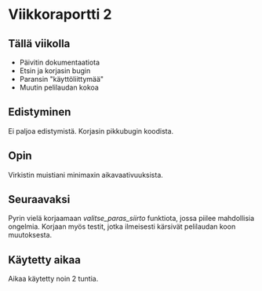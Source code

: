 # Viikkoraportti 2

## Tällä viikolla

- Päivitin dokumentaatiota
- Etsin ja korjasin bugin
- Paransin "käyttöliittymää"
- Muutin pelilaudan kokoa

## Edistyminen

Ei paljoa edistymistä. Korjasin pikkubugin koodista.

## Opin

Virkistin muistiani minimaxin aikavaativuuksista.

## Seuraavaksi

Pyrin vielä korjaamaan *valitse_paras_siirto* funktiota, jossa piilee mahdollisia ongelmia. Korjaan myös testit, jotka ilmeisesti kärsivät pelilaudan koon muutoksesta.

## Käytetty aikaa

Aikaa käytetty noin 2 tuntia.
